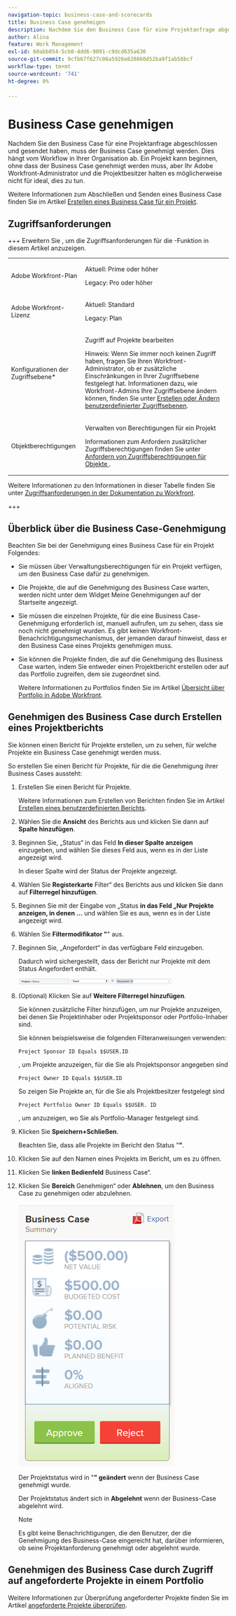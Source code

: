 ```yaml
---
navigation-topic: business-case-and-scorecards
title: Business Case genehmigen
description: Nachdem Sie den Business Case für eine Projektanfrage abgeschlossen und gesendet haben, muss der Business Case genehmigt werden. Dies hängt vom Workflow in Ihrer Organisation ab. Ein Projekt kann beginnen, ohne dass der Business Case genehmigt werden muss, aber Ihr Adobe Workfront-Administrator und die Projektbesitzer halten es möglicherweise nicht für ideal, dies zu tun.
author: Alina
feature: Work Management
exl-id: 60abb054-5cb0-4dd6-9091-c9dcd635a630
source-git-commit: 9cfb67f627c06a5926e820860d52ba9f1ab58bcf
workflow-type: tm+mt
source-wordcount: '741'
ht-degree: 0%

---
```


# Business Case genehmigen

Nachdem Sie den Business Case für eine Projektanfrage abgeschlossen und gesendet haben, muss der Business Case genehmigt werden. Dies hängt vom Workflow in Ihrer Organisation ab. Ein Projekt kann beginnen, ohne dass der Business Case genehmigt werden muss, aber Ihr Adobe Workfront-Administrator und die Projektbesitzer halten es möglicherweise nicht für ideal, dies zu tun.

Weitere Informationen zum Abschließen und Senden eines Business Case finden Sie im Artikel [Erstellen eines Business Case für ein Projekt](../../../manage-work/projects/define-a-business-case/create-business-case.md).

## Zugriffsanforderungen

+++ Erweitern Sie , um die Zugriffsanforderungen für die -Funktion in diesem Artikel anzuzeigen.

<table style="table-layout:auto"> 
 <col> 
 <col> 
 <tbody> 
  <tr> 
   <td role="rowheader">Adobe Workfront-Plan</td> 
   <td> 
   <p>Aktuell: Prime oder höher</p> 
   <p>Legacy: Pro oder höher</p> 
   </td> 
  </tr> 
  <tr> 
   <td role="rowheader">Adobe Workfront-Lizenz</td> 
   <td> 
   <p>Aktuell: Standard </p> 
   <p>Legacy: Plan </p> </td> 
  </tr> 
  <tr> 
   <td role="rowheader">Konfigurationen der Zugriffsebene*</td> 
   <td> <p>Zugriff auf Projekte bearbeiten</p> <p>Hinweis: Wenn Sie immer noch keinen Zugriff haben, fragen Sie Ihren Workfront-Administrator, ob er zusätzliche Einschränkungen in Ihrer Zugriffsebene festgelegt hat. Informationen dazu, wie Workfront-Admins Ihre Zugriffsebene ändern können, finden Sie unter <a href="../../../administration-and-setup/add-users/configure-and-grant-access/create-modify-access-levels.md" class="MCXref xref">Erstellen oder Ändern benutzerdefinierter Zugriffsebenen</a>.</p> </td> 
  </tr> 
  <tr> 
   <td role="rowheader">Objektberechtigungen</td> 
   <td> <p>Verwalten von Berechtigungen für ein Projekt</p> <p>Informationen zum Anfordern zusätzlicher Zugriffsberechtigungen finden Sie unter <a href="../../../workfront-basics/grant-and-request-access-to-objects/request-access.md" class="MCXref xref">Anfordern von Zugriffsberechtigungen für Objekte </a>.</p> </td> 
  </tr> 
 </tbody> 
</table>

Weitere Informationen zu den Informationen in dieser Tabelle finden Sie unter [Zugriffsanforderungen in der Dokumentation zu Workfront](/help/quicksilver/administration-and-setup/add-users/access-levels-and-object-permissions/access-level-requirements-in-documentation.md).

+++

## Überblick über die Business Case-Genehmigung

Beachten Sie bei der Genehmigung eines Business Case für ein Projekt Folgendes:

* Sie müssen über Verwaltungsberechtigungen für ein Projekt verfügen, um den Business Case dafür zu genehmigen.
* Die Projekte, die auf die Genehmigung des Business Case warten, werden nicht unter dem Widget Meine Genehmigungen auf der Startseite angezeigt.
* Sie müssen die einzelnen Projekte, für die eine Business Case-Genehmigung erforderlich ist, manuell aufrufen, um zu sehen, dass sie noch nicht genehmigt wurden. Es gibt keinen Workfront-Benachrichtigungsmechanismus, der jemanden darauf hinweist, dass er den Business Case eines Projekts genehmigen muss.
* Sie können die Projekte finden, die auf die Genehmigung des Business Case warten, indem Sie entweder einen Projektbericht erstellen oder auf das Portfolio zugreifen, dem sie zugeordnet sind.

  Weitere Informationen zu Portfolios finden Sie im Artikel [Übersicht über Portfolio in Adobe Workfront](../../../manage-work/portfolios/portfolios-overview/portfolio-overview.md).

## Genehmigen des Business Case durch Erstellen eines Projektberichts

Sie können einen Bericht für Projekte erstellen, um zu sehen, für welche Projekte ein Business Case genehmigt werden muss.

So erstellen Sie einen Bericht für Projekte, für die die Genehmigung ihrer Business Cases aussteht:

1. Erstellen Sie einen Bericht für Projekte.

   Weitere Informationen zum Erstellen von Berichten finden Sie im Artikel [Erstellen eines benutzerdefinierten Berichts](../../../reports-and-dashboards/reports/creating-and-managing-reports/create-custom-report.md).

1. Wählen Sie die **Ansicht** des Berichts aus und klicken Sie dann auf **Spalte hinzufügen**.

1. Beginnen Sie, „Status“ in das Feld **In dieser Spalte anzeigen** einzugeben, und wählen Sie dieses Feld aus, wenn es in der Liste angezeigt wird.

   In dieser Spalte wird der Status der Projekte angezeigt.

1. Wählen Sie **Registerkarte** Filter“ des Berichts aus und klicken Sie dann auf **Filterregel hinzufügen**.

1. Beginnen Sie mit der Eingabe von „Status **in das Feld „Nur Projekte anzeigen, in denen …** und wählen Sie es aus, wenn es in der Liste angezeigt wird.
1. Wählen Sie **Filtermodifikator &quot;**&quot; aus.
1. Beginnen Sie, „Angefordert“ in das verfügbare Feld einzugeben.

   Dadurch wird sichergestellt, dass der Bericht nur Projekte mit dem Status Angefordert enthält.

   ![requested_projects_filter.png](assets/requested-projects-filter-350x14.png)

1. (Optional) Klicken Sie auf **Weitere Filterregel hinzufügen**.

   Sie können zusätzliche Filter hinzufügen, um nur Projekte anzuzeigen, bei denen Sie Projektinhaber oder Projektsponsor oder Portfolio-Inhaber sind.

   Sie können beispielsweise die folgenden Filteranweisungen verwenden:

   ```
   Project Sponsor ID Equals $$USER.ID
   ```

   , um Projekte anzuzeigen, für die Sie als Projektsponsor angegeben sind

   ```
   Project Owner ID Equals $$USER.ID
   ```

   So zeigen Sie Projekte an, für die Sie als Projektbesitzer festgelegt sind

   ```
   Project Portfolio Owner ID Equals $$USER. ID
   ```

   , um anzuzeigen, wo Sie als Portfolio-Manager festgelegt sind.

1. Klicken Sie **Speichern+Schließen**.

   Beachten Sie, dass alle Projekte im Bericht den Status &quot;**&quot;**.

1. Klicken Sie auf den Namen eines Projekts im Bericht, um es zu öffnen.
1. Klicken Sie **linken Bedienfeld** Business Case“.
1. Klicken Sie **Bereich** Genehmigen“ oder **Ablehnen**, um den Business Case zu genehmigen oder abzulehnen.

   ![Business Case](assets/business-case-summary-with-rp-information--1-.png)

   Der Projektstatus wird in &quot;**&quot; geändert** wenn der Business Case genehmigt wurde.

   Der Projektstatus ändert sich in **Abgelehnt** wenn der Business-Case abgelehnt wird.

   >[!NOTE]
   >
   >Es gibt keine Benachrichtigungen, die den Benutzer, der die Genehmigung des Business-Case eingereicht hat, darüber informieren, ob seine Projektanforderung genehmigt oder abgelehnt wurde.

## Genehmigen des Business Case durch Zugriff auf angeforderte Projekte in einem Portfolio

Weitere Informationen zur Überprüfung angeforderter Projekte finden Sie im Artikel [angeforderte Projekte überprüfen](../../../manage-work/portfolios/create-and-manage-portfolios/review-requested-projects.md).
